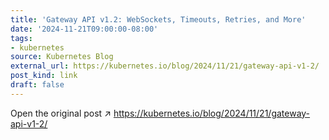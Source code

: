 ```yaml
---
title: 'Gateway API v1.2: WebSockets, Timeouts, Retries, and More'
date: '2024-11-21T09:00:00-08:00'
tags:
- kubernetes
source: Kubernetes Blog
external_url: https://kubernetes.io/blog/2024/11/21/gateway-api-v1-2/
post_kind: link
draft: false
---
```

Open the original post ↗ https://kubernetes.io/blog/2024/11/21/gateway-api-v1-2/
